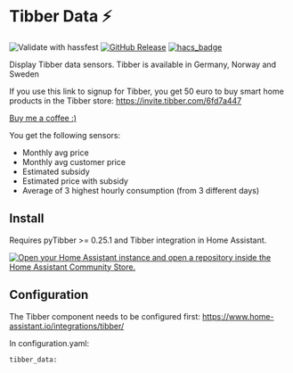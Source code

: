 # Tibber Data :zap: 
![Validate with hassfest](https://github.com/Danielhiversen/home_assistant_tibber_custom/workflows/Validate%20with%20hassfest/badge.svg)
[![GitHub Release][releases-shield]][releases]
[![hacs_badge](https://img.shields.io/badge/HACS-Custom-orange.svg)](https://github.com/custom-components/hacs)

Display Tibber data sensors.
Tibber is available in Germany, Norway and Sweden


If you use this link to signup for Tibber, you get 50 euro to buy smart home products in the Tibber store: https://invite.tibber.com/6fd7a447

[Buy me a coffee :)](http://paypal.me/dahoiv)

You get the following sensors:
* Monthly avg price
* Monthly avg customer price
* Estimated subsidy
* Estimated price with subsidy
* Average of 3 highest hourly consumption (from 3 different days)


## Install
Requires pyTibber >= 0.25.1 and Tibber integration in Home Assistant.

[![Open your Home Assistant instance and open a repository inside the Home Assistant Community Store.](https://my.home-assistant.io/badges/hacs_repository.svg)](https://my.home-assistant.io/redirect/hacs_repository/?owner=Danielhiversen&repository=home_assistant_tibber_data&category=integration)

## Configuration 

The Tibber component needs to be configured first: https://www.home-assistant.io/integrations/tibber/

In configuration.yaml:

```
tibber_data:
```


[releases]: https://github.com/Danielhiversen/home_assistant_tibber_data/releases
[releases-shield]: https://img.shields.io/github/release/Danielhiversen/home_assistant_tibber_data.svg?style=popout
[downloads-total-shield]: https://img.shields.io/github/downloads/Danielhiversen/home_assistant_tibber_data/total
[hacs-shield]: https://img.shields.io/badge/HACS-Default-orange.svg
[hacs]: https://hacs.xyz/docs/default_repositories
